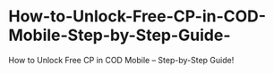 # How-to-Unlock-Free-CP-in-COD-Mobile-Step-by-Step-Guide-
How to Unlock Free CP in COD Mobile – Step-by-Step Guide!
